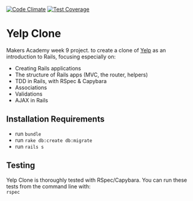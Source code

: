[![Code Climate](https://codeclimate.com/github/sphaughton/yelp_clone/badges/gpa.svg)](https://codeclimate.com/github/sphaughton/yelp_clone)
[![Test Coverage](https://codeclimate.com/github/sphaughton/yelp_clone/badges/coverage.svg)](https://codeclimate.com/github/sphaughton/yelp_clone)

Yelp Clone
==========

Makers Academy week 9 project. to create a clone of [Yelp](http://www.yelp.co.uk) as an introduction to Rails, focusing especially on:

* Creating Rails applications
* The structure of Rails apps (MVC, the router, helpers)
* TDD in Rails, with RSpec & Capybara
* Associations
* Validations
* AJAX in Rails

Installation Requirements
-------
- run ```bundle```
- run ```rake db:create db:migrate```
- run ```rails s```

Testing
------
Yelp Clone is thoroughly tested with RSpec/Capybara. You can run these tests from the command line with:
<br>```rspec```